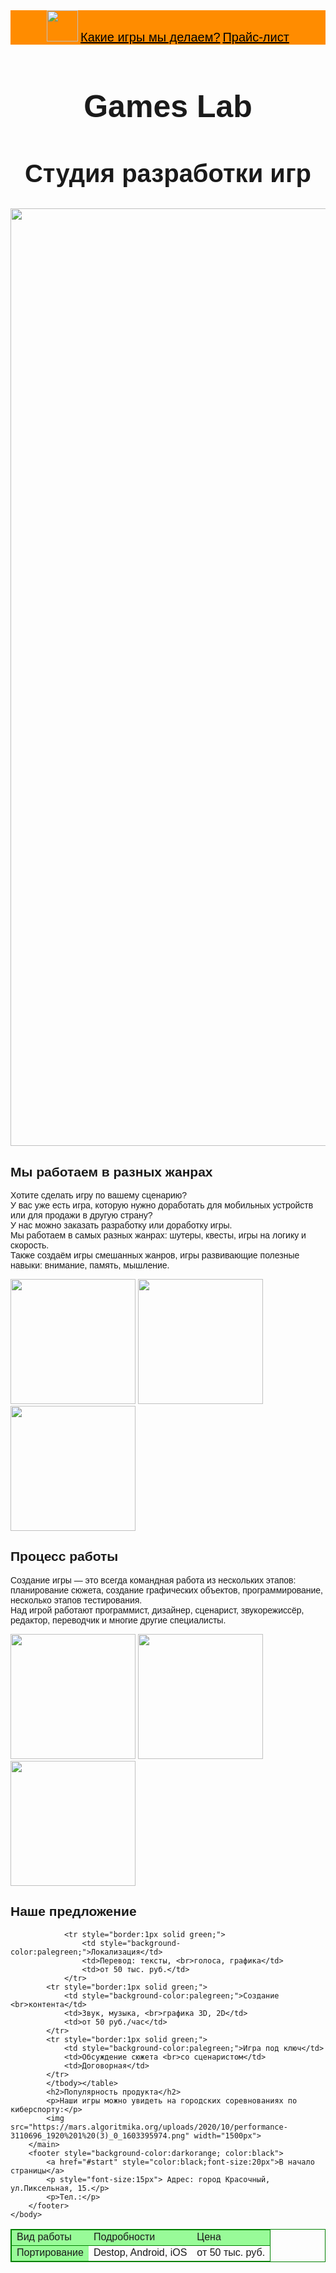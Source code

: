 <html>
    <head>
        <title>Games Lab</title>
    </head>
    <body style="font-family:sans-serif;">
        <header style="background-color:darkorange;color:black">
            <img src="https://mars.algoritmika.org/uploads/2020/10/Frame%204_0_1603385959.svg" height="50px" id="start">
            <a href="#games" style="color:black; font-size:20px;">Какие игры мы делаем?</a>
            <a href="#price" style="color:black; font-size:20px;">Прайс-лист</a>
        </header>
        <main>
            <h1 style="text-align:center;font-size:50px;">Games Lab</h1>
            <h2 style="text-align:center;font-size:40px;">Студия разработки игр</h2>
            <img src="https://mars.algoritmika.org/uploads/2020/10/Vector_0_1603390263.png" width="1500px">
            <h2 id="games">Мы работаем в разных жанрах</h2>
            <p>Хотите сделать игру по вашему сценарию? 
                <br>У вас уже есть игра, которую нужно доработать для мобильных устройств или для продажи в другую страну?
                <br>У нас можно заказать разработку или доработку игры. 
                <br>Мы работаем в самых разных жанрах: шутеры, квесты, игры на логику и скорость.
                <br>Также создаём игры смешанных жанров, игры развивающие полезные навыки: внимание, память, мышление.
            </p>
            <p>
                <img src="https://mars.algoritmika.org/uploads/2020/10/maps-and-location_0_1603391752.png" width="200px">
                <img src="https://mars.algoritmika.org/uploads/2020/10/shooter_0_1603391752.png" width="200px">
                <img src="https://mars.algoritmika.org/uploads/2020/10/tetris_0_1603391752.png" width="200px">
            </p>
            <h2>Процесс работы</h2>
            <p>Создание игры — это всегда командная работа из нескольких этапов: 
                <br>планирование сюжета, создание графических объектов, программирование, несколько этапов тестирования.
                <br>Над игрой работают программист, дизайнер, сценарист, звукорежиссёр, редактор, переводчик и многие другие специалисты.
            </p>
            <p>
                <img src="https://mars.algoritmika.org/uploads/2020/10/creativity_0_1603392703.png" width="200px">
                <img src="https://mars.algoritmika.org/uploads/2020/10/discussion_0_1603392703.png" width="200px">
                <img src="https://mars.algoritmika.org/uploads/2020/10/game-development_0_1603392703.png" width="200px">
            </p>
            <h2 id="price">Наше предложение</h2>
            <table style="border-collapse:collapse;border:1px solid green;">
                <tbody><tr style="border:1px solid green;background-color:palegreen;">
                    <td>Вид работы</td>
                    <td>Подробности</td>
                    <td>Цена</td>
                </tr>
                <tr style="border:1px solid green;">
                    <td style="background-color:palegreen;">Портирование</td>
                    <td>Destop, Android, iOS</td>
                    <td>от 50 тыс. руб.</td></tr>
                
                <tr style="border:1px solid green;">
                    <td style="background-color:palegreen;">Локализация</td>
                    <td>Перевод: тексты, <br>голоса, графика</td>
                    <td>от 50 тыс. руб.</td>
                </tr>
            <tr style="border:1px solid green;">
                <td style="background-color:palegreen;">Создание <br>контента</td>
                <td>Звук, музыка, <br>графика 3D, 2D</td>
                <td>от 50 руб./час</td>
            </tr>
            <tr style="border:1px solid green;">
                <td style="background-color:palegreen;">Игра под ключ</td>
                <td>Обсуждение сюжета <br>со сценаристом</td>
                <td>Договорная</td>
            </tr>
            </tbody></table>
            <h2>Популярность продукта</h2>
            <p>Наши игры можно увидеть на городских соревнованиях по киберспорту:</p>
            <img src="https://mars.algoritmika.org/uploads/2020/10/performance-3110696_1920%201%20(3)_0_1603395974.png" width="1500px">
        </main>
        <footer style="background-color:darkorange; color:black">
            <a href="#start" style="color:black;font-size:20px">В начало страницы</a>
            <p style="font-size:15px"> Адрес: город Красочный, ул.Пиксельная, 15.</p>
            <p>Тел.:</p>
        </footer>
    </body>
</html>
